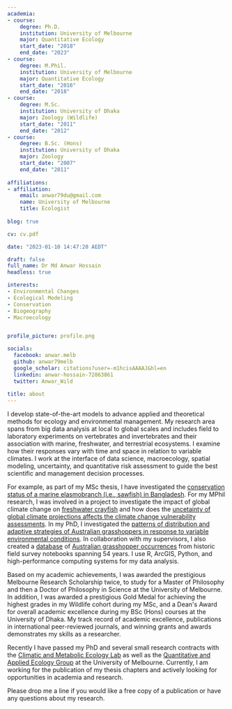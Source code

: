 ```yaml
---
academia:
- course:
    degree: Ph.D.
    institution: University of Melbourne
    major: Quantitative Ecology
    start_date: "2018"
    end_date: "2023"
- course:
    degree: M.Phil.
    institution: University of Melbourne
    major: Quantitative Ecology
    start_date: "2016"
    end_date: "2018"
- course:
    degree: M.Sc.
    institution: University of Dhaka
    major: Zoology (Wildlife)
    start_date: "2011"
    end_date: "2012"
- course:
    degree: B.Sc. (Hons)
    institution: University of Dhaka
    major: Zoology
    start_date: "2007"
    end_date: "2011"
    
affiliations:
- affiliation:
    email: anwar79du@gmail.com
    name: University of Melbourne
    title: Ecologist
    
blog: true

cv: cv.pdf

date: "2023-01-10 14:47:20 AEDT"

draft: false
full_name: Dr Md Anwar Hossain
headless: true

interests:
- Environmental Changes
- Ecological Modeling
- Conservation
- Biogeography
- Macroecology


profile_picture: profile.png

socials:
  facebook: anwar.melb
  github: anwar79melb
  google_scholar: citations?user=-m1hcisAAAAJ&hl=en
  linkedin: anwar-hossain-72863861
  twitter: Anwar_Wild
  
title: about
---
```


I develop state-of-the-art models to advance applied and theoretical methods for ecology and environmental management. My research area spans from big data analysis at local to global scales and includes field to laboratory experiments on vertebrates and invertebrates and their association with marine, freshwater, and terrestrial ecosystems. I examine how their responses vary with time and space in relation to variable climates. I work at the interface of data science, macroecology, spatial modeling, uncertainty, and quantitative risk assessment to guide the best scientific and management decision processes. 

For example, as part of my MSc thesis, I have investigated the [conservation status of a marine elasmobranch (i.e., sawfish) in Bangladesh](https://onlinelibrary.wiley.com/doi/10.1002/aqc.2466). For my MPhil research, I was involved in a project to investigate the impact of global climate change on [freshwater crayfish](https://onlinelibrary.wiley.com/doi/10.1111/ddi.12831) and how does the [uncetainty of global climate projections affects the climate change vulnerability assessments](https://onlinelibrary.wiley.com/doi/10.1111/ddi.12936). In my PhD, I investigated the [patterns of distribution and adaptive strategies of Australian grasshoppers in response to variable environmental conditions](https://minerva-access.unimelb.edu.au/items/d6602761-b9e9-4dc1-b52d-e0ceb9bae69a). In collaboration with my supervisors, I also created a [database](https://doi.org/10.5061/dryad.2fqz612sn) of [Australian grasshopper occurrences](https://doi.org/10.1111/aen.12628) from historic field survey notebooks spanning 54 years. I use R, ArcGIS, Python, and high-performance computing systems for my data analysis. 

Based on my academic achievements, I was awarded the prestigious Melbourne Research Scholarship twice, to study for a Master of Philosophy and then a Doctor of Philosophy in Science at the University of Melbourne. In addition, I was awarded a prestigious Gold Medal for achieving the highest grades in my Wildlife cohort during my MSc, and a Dean's Award for overall academic excellence during my BSc (Hons) courses at the University of Dhaka. My track record of academic excellence, publications in international peer-reviewed journals, and winning grants and awards demonstrates my skills as a researcher.

Recently I have passed my PhD and several small research contracts with the [Climatic and Metabolic Ecology Lab](https://camel.science.unimelb.edu.au/) as well as the [Quantitative and Applied Ecology Group](qaeco.com) at the University of Melbourne. Currently, I am working for the publication of my thesis chapters and actively looking for opportunities in academia and research.

Please drop me a line if you would like a free copy of a publication or have any questions about my research.
